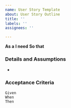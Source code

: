 ```yaml
---
name: User Story Template
about: User Story Outline
title: ''
labels: ''
assignees: ''

---
```


**As a** 
**I need** 
**So that** 

### Details and Assumptions
* 

### Acceptance Criteria
```Gherkin
Given 
When 
Then
```
